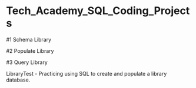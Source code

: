 # Tech_Academy_SQL_Coding_Projects

#1 Schema Library

#2 Populate Library

#3 Query Library

LibraryTest - Practicing using SQL to create and populate a library database.
